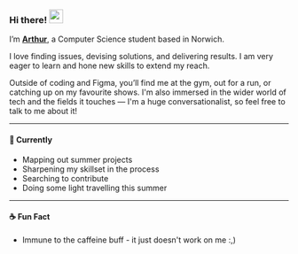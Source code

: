 ### Hi there! <img src="https://media.tenor.com/Og0XNCa_vo8AAAAi/qoobee-hi.gif" width="25"/>

I’m [**Arthur**](https://arthurstevens.dev/), a Computer Science student based in Norwich.

I love finding issues, devising solutions, and delivering results. I am very eager to learn and hone new skills to extend my reach.

Outside of coding and Figma, you’ll find me at the gym, out for a run, or catching up on my favourite shows. I'm also immersed in the wider world of tech and the fields it touches — I'm a huge conversationalist, so feel free to talk to me about it!

---

#### 🌱 Currently

- Mapping out summer projects
- Sharpening my skillset in the process
- Searching to contribute
- Doing some light travelling this summer

---

#### ☕ Fun Fact

- Immune to the caffeine buff - it just doesn't work on me :,)
